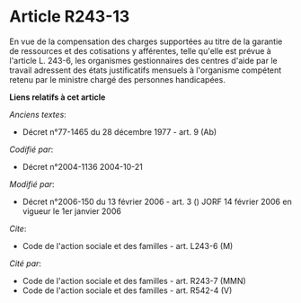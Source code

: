 # Article R243-13

En vue de la compensation des charges supportées au titre de la garantie de ressources et des cotisations y afférentes, telle
qu'elle est prévue à l'article L. 243-6, les organismes gestionnaires des centres d'aide par le travail adressent des états
justificatifs mensuels à l'organisme compétent retenu par le ministre chargé des personnes handicapées.

**Liens relatifs à cet article**

_Anciens textes_:

  - Décret n°77-1465 du 28 décembre 1977 - art. 9 (Ab)

_Codifié par_:

  - Décret n°2004-1136 2004-10-21

_Modifié par_:

  - Décret n°2006-150 du 13 février 2006 - art. 3 () JORF 14 février 2006 en vigueur le 1er janvier 2006

_Cite_:

  - Code de l'action sociale et des familles - art. L243-6 (M)

_Cité par_:

  - Code de l'action sociale et des familles - art. R243-7 (MMN)
  - Code de l'action sociale et des familles - art. R542-4 (V)
